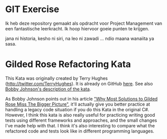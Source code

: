 # GIT Exercise
Ik heb deze repository gemaakt als opdracht voor Project Management van een fantastische leerkracht.
Ik hoop hiervoor goeie punten te krijgen.

jana ni historia, kesho ni siri, na leo ni zawadi ...
ndio maana wanaiita ya sasa.

# Gilded Rose Refactoring Kata

This Kata was originally created by Terry Hughes (http://twitter.com/TerryHughes). It is already on GitHub [here](https://github.com/NotMyself/GildedRose). See also [Bobby Johnson's description of the kata](http://iamnotmyself.com/2011/02/13/refactor-this-the-gilded-rose-kata/).

As Bobby Johnson points out in his article ["Why Most Solutions to Gilded Rose Miss The Bigger Picture"](http://iamnotmyself.com/2012/12/07/why-most-solutions-to-gilded-rose-miss-the-bigger-picture), it'll actually give you
better practice at handling a legacy code situation if you do this Kata in the original C#. However, I think this kata
is also really useful for practicing writing good tests using different frameworks and approaches, and the small changes I've made help with that. I think it's also interesting to compare what the refactored code and tests look like in different programming languages.